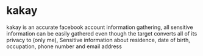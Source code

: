 # kakay


kakay is an accurate facebook account information gathering, all sensitive information can be easily gathered even though the target converts all of its privacy to (only me), Sensitive information about residence, date of birth, occupation, phone number and email address
